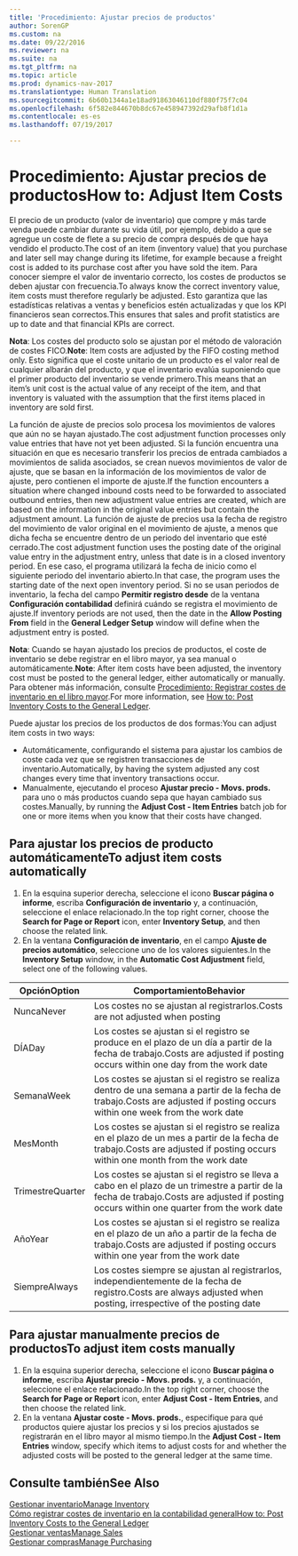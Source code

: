 ```yaml
---
title: 'Procedimiento: Ajustar precios de productos'
author: SorenGP
ms.custom: na
ms.date: 09/22/2016
ms.reviewer: na
ms.suite: na
ms.tgt_pltfrm: na
ms.topic: article
ms.prod: dynamics-nav-2017
ms.translationtype: Human Translation
ms.sourcegitcommit: 6b60b1344a1e18ad91863046110df880f75f7c04
ms.openlocfilehash: 6f582e844670b8dc67e458947392d29afb8f1d1a
ms.contentlocale: es-es
ms.lasthandoff: 07/19/2017

---
```


# <a name="how-to-adjust-item-costs"></a><span data-ttu-id="dd0f3-102">Procedimiento: Ajustar precios de productos</span><span class="sxs-lookup"><span data-stu-id="dd0f3-102">How to: Adjust Item Costs</span></span>   
<span data-ttu-id="dd0f3-103">El precio de un producto (valor de inventario) que compre y más tarde venda puede cambiar durante su vida útil, por ejemplo, debido a que se agregue un coste de flete a su precio de compra después de que haya vendido el producto.</span><span class="sxs-lookup"><span data-stu-id="dd0f3-103">The cost of an item (inventory value) that you purchase and later sell may change during its lifetime, for example because a freight cost is added to its purchase cost after you have sold the item.</span></span> <span data-ttu-id="dd0f3-104">Para conocer siempre el valor de inventario correcto, los costes de productos se deben ajustar con frecuencia.</span><span class="sxs-lookup"><span data-stu-id="dd0f3-104">To always know the correct inventory value, item costs must therefore regularly be adjusted.</span></span>
<span data-ttu-id="dd0f3-105">Esto garantiza que las estadísticas relativas a ventas y beneficios estén actualizadas y que los KPI financieros sean correctos.</span><span class="sxs-lookup"><span data-stu-id="dd0f3-105">This ensures that sales and profit statistics are up to date and that financial KPIs are correct.</span></span>

<span data-ttu-id="dd0f3-106">**Nota**: Los costes del producto solo se ajustan por el método de valoración de costes FICO.</span><span class="sxs-lookup"><span data-stu-id="dd0f3-106">**Note**: Item costs are adjusted by the FIFO costing method only.</span></span> <span data-ttu-id="dd0f3-107">Esto significa que el coste unitario de un producto es el valor real de cualquier albarán del producto, y que el inventario evalúa suponiendo que el primer producto del inventario se vende primero.</span><span class="sxs-lookup"><span data-stu-id="dd0f3-107">This means that an item’s unit cost is the actual value of any receipt of the item, and that inventory is valuated with the assumption that the first items placed in inventory are sold first.</span></span>

<span data-ttu-id="dd0f3-108">La función de ajuste de precios solo procesa los movimientos de valores que aún no se hayan ajustado.</span><span class="sxs-lookup"><span data-stu-id="dd0f3-108">The cost adjustment function processes only value entries that have not yet been adjusted.</span></span> <span data-ttu-id="dd0f3-109">Si la función encuentra una situación en que es necesario transferir los precios de entrada cambiados a movimientos de salida asociados, se crean nuevos movimientos de valor de ajuste, que se basan en la información de los movimientos de valor de ajuste, pero contienen el importe de ajuste.</span><span class="sxs-lookup"><span data-stu-id="dd0f3-109">If the function encounters a situation where changed inbound costs need to be forwarded to associated outbound entries, then new adjustment value entries are created, which are based on the information in the original value entries but contain the adjustment amount.</span></span> <span data-ttu-id="dd0f3-110">La función de ajuste de precios usa la fecha de registro del movimiento de valor original en el movimiento de ajuste, a menos que dicha fecha se encuentre dentro de un periodo del inventario que esté cerrado.</span><span class="sxs-lookup"><span data-stu-id="dd0f3-110">The cost adjustment function uses the posting date of the original value entry in the adjustment entry, unless that date is in a closed inventory period.</span></span> <span data-ttu-id="dd0f3-111">En ese caso, el programa utilizará la fecha de inicio como el siguiente periodo del inventario abierto.</span><span class="sxs-lookup"><span data-stu-id="dd0f3-111">In that case, the program uses the starting date of the next open inventory period.</span></span> <span data-ttu-id="dd0f3-112">Si no se usan periodos de inventario, la fecha del campo **Permitir registro desde** de la ventana **Configuración contabilidad** definirá cuándo se registra el movimiento de ajuste.</span><span class="sxs-lookup"><span data-stu-id="dd0f3-112">If inventory periods are not used, then the date in the **Allow Posting From** field in the **General Ledger Setup** window will define when the adjustment entry is posted.</span></span>

<span data-ttu-id="dd0f3-113">**Nota**: Cuando se hayan ajustado los precios de productos, el coste de inventario se debe registrar en el libro mayor, ya sea manual o automáticamente.</span><span class="sxs-lookup"><span data-stu-id="dd0f3-113">**Note**: After item costs have been adjusted, the inventory cost must be posted to the general ledger, either automatically or manually.</span></span> <span data-ttu-id="dd0f3-114">Para obtener más información, consulte [Procedimiento: Registrar costes de inventario en el libro mayor](inventory-how-post-inventory-cost-gl.md).</span><span class="sxs-lookup"><span data-stu-id="dd0f3-114">For more information, see [How to: Post Inventory Costs to the General Ledger](inventory-how-post-inventory-cost-gl.md).</span></span>

<span data-ttu-id="dd0f3-115">Puede ajustar los precios de los productos de dos formas:</span><span class="sxs-lookup"><span data-stu-id="dd0f3-115">You can adjust item costs in two ways:</span></span>
 - <span data-ttu-id="dd0f3-116">Automáticamente, configurando el sistema para ajustar los cambios de coste cada vez que se registren transacciones de inventario.</span><span class="sxs-lookup"><span data-stu-id="dd0f3-116">Automatically, by having the system adjusted any cost changes every time that inventory transactions occur.</span></span>
 - <span data-ttu-id="dd0f3-117">Manualmente, ejecutando el proceso **Ajustar precio - Movs. prods.** para uno o más productos cuando sepa que hayan cambiado sus costes.</span><span class="sxs-lookup"><span data-stu-id="dd0f3-117">Manually, by running the **Adjust Cost - Item Entries** batch job for one or more items when you know that their costs have changed.</span></span>  

## <a name="to-adjust-item-costs-automatically"></a><span data-ttu-id="dd0f3-118">Para ajustar los precios de producto automáticamente</span><span class="sxs-lookup"><span data-stu-id="dd0f3-118">To adjust item costs automatically</span></span>
1. <span data-ttu-id="dd0f3-119">En la esquina superior derecha, seleccione el icono **Buscar página o informe**, escriba **Configuración de inventario** y, a continuación, seleccione el enlace relacionado.</span><span class="sxs-lookup"><span data-stu-id="dd0f3-119">In the top right corner, choose the **Search for Page or Report** icon, enter **Inventory Setup**, and then  choose the related link.</span></span>
2. <span data-ttu-id="dd0f3-120">En la ventana **Configuración de inventario**, en el campo **Ajuste de precios automático**, seleccione uno de los valores siguientes.</span><span class="sxs-lookup"><span data-stu-id="dd0f3-120">In the **Inventory Setup** window, in the **Automatic Cost Adjustment** field, select one of the following values.</span></span>

|<span data-ttu-id="dd0f3-121">Opción</span><span class="sxs-lookup"><span data-stu-id="dd0f3-121">Option</span></span> |<span data-ttu-id="dd0f3-122">Comportamiento</span><span class="sxs-lookup"><span data-stu-id="dd0f3-122">Behavior</span></span> |
|-------|---------|
|<span data-ttu-id="dd0f3-123">Nunca</span><span class="sxs-lookup"><span data-stu-id="dd0f3-123">Never</span></span>|<span data-ttu-id="dd0f3-124">Los costes no se ajustan al registrarlos.</span><span class="sxs-lookup"><span data-stu-id="dd0f3-124">Costs are not adjusted when posting</span></span>|
|<span data-ttu-id="dd0f3-125">DÍA</span><span class="sxs-lookup"><span data-stu-id="dd0f3-125">Day</span></span>|<span data-ttu-id="dd0f3-126">Los costes se ajustan si el registro se produce en el plazo de un día a partir de la fecha de trabajo.</span><span class="sxs-lookup"><span data-stu-id="dd0f3-126">Costs are adjusted if posting occurs within one day from the work date</span></span>|
|<span data-ttu-id="dd0f3-127">Semana</span><span class="sxs-lookup"><span data-stu-id="dd0f3-127">Week</span></span>|<span data-ttu-id="dd0f3-128">Los costes se ajustan si el registro se realiza dentro de una semana a partir de la fecha de trabajo.</span><span class="sxs-lookup"><span data-stu-id="dd0f3-128">Costs are adjusted if posting occurs within one week from the work date</span></span>|
|<span data-ttu-id="dd0f3-129">Mes</span><span class="sxs-lookup"><span data-stu-id="dd0f3-129">Month</span></span>|<span data-ttu-id="dd0f3-130">Los costes se ajustan si el registro se realiza en el plazo de un mes a partir de la fecha de trabajo.</span><span class="sxs-lookup"><span data-stu-id="dd0f3-130">Costs are adjusted if posting occurs within one month from the work date</span></span>|
|<span data-ttu-id="dd0f3-131">Trimestre</span><span class="sxs-lookup"><span data-stu-id="dd0f3-131">Quarter</span></span>|<span data-ttu-id="dd0f3-132">Los costes se ajustan si el registro se lleva a cabo en el plazo de un trimestre a partir de la fecha de trabajo.</span><span class="sxs-lookup"><span data-stu-id="dd0f3-132">Costs are adjusted if posting occurs within one quarter from the work date</span></span>|
|<span data-ttu-id="dd0f3-133">Año</span><span class="sxs-lookup"><span data-stu-id="dd0f3-133">Year</span></span>|<span data-ttu-id="dd0f3-134">Los costes se ajustan si el registro se realiza en el plazo de un año a partir de la fecha de trabajo.</span><span class="sxs-lookup"><span data-stu-id="dd0f3-134">Costs are adjusted if posting occurs within one year from the work date</span></span>|
|<span data-ttu-id="dd0f3-135">Siempre</span><span class="sxs-lookup"><span data-stu-id="dd0f3-135">Always</span></span>|<span data-ttu-id="dd0f3-136">Los costes siempre se ajustan al registrarlos, independientemente de la fecha de registro.</span><span class="sxs-lookup"><span data-stu-id="dd0f3-136">Costs are always adjusted when posting, irrespective of the posting date</span></span>|

## <a name="to-adjust-item-costs-manually"></a><span data-ttu-id="dd0f3-137">Para ajustar manualmente precios de productos</span><span class="sxs-lookup"><span data-stu-id="dd0f3-137">To adjust item costs manually</span></span>
1. <span data-ttu-id="dd0f3-138">En la esquina superior derecha, seleccione el icono **Buscar página o informe**, escriba **Ajustar precio - Movs. prods.** y, a continuación, seleccione el enlace relacionado.</span><span class="sxs-lookup"><span data-stu-id="dd0f3-138">In the top right corner, choose the **Search for Page or Report** icon, enter **Adjust Cost - Item Entries**, and then choose the related link.</span></span>
2. <span data-ttu-id="dd0f3-139">En la ventana **Ajustar coste - Movs. prods.**, especifique para qué productos quiere ajustar los precios y si los precios ajustados se registrarán en el libro mayor al mismo tiempo.</span><span class="sxs-lookup"><span data-stu-id="dd0f3-139">In the **Adjust Cost - Item Entries** window, specify which items to adjust costs for and whether the adjusted costs will be posted to the general ledger at the same time.</span></span>

## <a name="see-also"></a><span data-ttu-id="dd0f3-140">Consulte también</span><span class="sxs-lookup"><span data-stu-id="dd0f3-140">See Also</span></span>
[<span data-ttu-id="dd0f3-141">Gestionar inventario</span><span class="sxs-lookup"><span data-stu-id="dd0f3-141">Manage Inventory</span></span>](inventory-manage-inventory.md)  
[<span data-ttu-id="dd0f3-142">Cómo registrar costes de inventario en la contabilidad general</span><span class="sxs-lookup"><span data-stu-id="dd0f3-142">How to: Post Inventory Costs to the General Ledger</span></span>](inventory-how-post-inventory-cost-gl.md)  
[<span data-ttu-id="dd0f3-143">Gestionar ventas</span><span class="sxs-lookup"><span data-stu-id="dd0f3-143">Manage Sales</span></span>](sales-manage-sales.md)  
[<span data-ttu-id="dd0f3-144">Gestionar compras</span><span class="sxs-lookup"><span data-stu-id="dd0f3-144">Manage Purchasing</span></span>](purchasing-manage-purchasing.md)

